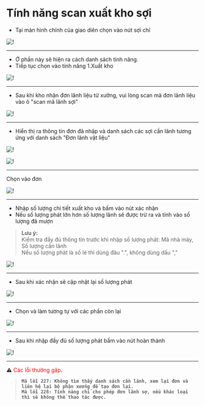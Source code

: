 # Tính năng scan xuất kho sợi
- Tại màn hình chính của giao diên
chọn vào nút sợi chỉ

![!](../../../assets/mobile/1.png "")
***
- Ở phần này sẽ hiện ra cách danh sách
tính năng.
- Tiếp tục chọn vào tính năng 1.Xuất kho

![!](../../../assets/mobile/2.png "")
***

- Sau khi kho nhận đơn lãnh liệu từ xưởng, vui lòng scan mã đơn lãnh liệu vào ô "scan mã lãnh sợi"

![!](../../../assets/mobile/3.png "")

***
- Hiển thị ra thông tin đơn đã nhập và danh sách các sợi cần lãnh tương ứng với danh sách "Đơn lãnh vật liệu"


![!](../../../assets/mobile/4.1.png "")


![!](../../../assets/mobile/4.png "")

***
Chọn vào đơn

![!](../../../assets/mobile/5.png "")
***
- Nhập số lượng chi tiết xuất kho và bấm vào nút xác nhận
- Nếu số lượng phát lớn hơn số lượng lãnh sẽ được trừ ra và tính vào số lượng đã mượn
> **Lưu ý:**<br>
 > Kiểm tra đầy đủ thông tin trước khi nhập số lượng phát: Mã nhà máy, Số lượng cần lãnh <br>
 > Nếu số lượng phát là số lẻ thì dùng đâu ".", không dùng dấu ","

![!](../../../assets/mobile/6.png "")
***

- Sau khi xác nhận sẽ cập nhật lại số lượng phát 

![!](../../../assets/mobile/7.png "")
***

- Chọn và làm tương tự với các phần còn lại 

![!](../../../assets/mobile/8.png "")

***
- Sau khi nhập đầy đủ số lượng phát bấm vào nút hoàn thành

![!](../../../assets/mobile/9.png "")
***
 **:warning:** <span style="color:red    ">Các lỗi thường gặp</span>.
>
 > __`Mã lỗi 227: Không tìm thấy danh sách cần lãnh, xem lại đơn và liên hệ lại bộ phận xưởng để tạo đơn lại.`__ 
 > <br>
 >  __`Mã lỗi 228: Tính năng chỉ cho phép đơn lãnh sợ, nếu khác loại thì sẽ không thể thao tác được.`__ 